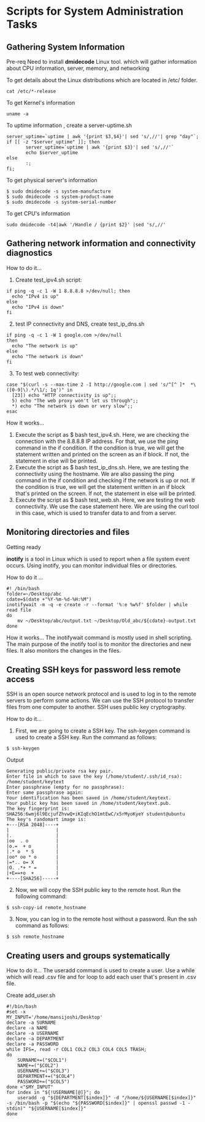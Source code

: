 # Scripts for System Administration Tasks

## Gathering System Information

Pre-req
Need to install <b>dmidecode</b> Linux tool. which will gather information about CPU information, server, memory, and networking

To get details about the Linux distributions which are located in /etc/ folder.
```
cat /etc/*-release
```

To get Kernel's information
```
uname -a
```

To uptime information , create a server-uptime.sh
```
server_uptime=`uptime | awk '{print $3,$4}'| sed 's/,//'| grep "day"`;
if [[ -z "$server_uptime" ]]; then
       server_uptime=`uptime | awk '{print $3}'| sed 's/,//'`
       echo $server_uptime
else
       :;
fi;
```

To get physical server's information
```
$ sudo dmidecode -s system-manufacture
$ sudo dmidecode -s system-product-name
$ sudo dmidecode -s system-serial-number
```

To get CPU's information
```
sudo dmidecode -t4|awk '/Handle / {print $2}' |sed 's/,//'
```

## Gathering network information and connectivity diagnostics

How to do it...
1. Create test_ipv4.sh script:
```
if ping -q -c 1 -W 1 8.8.8.8 >/dev/null; then
  echo "IPv4 is up"
else
  echo "IPv4 is down"
fi
```

2. test IP connectivity and DNS, create test_ip_dns.sh
```
if ping -q -c 1 -W 1 google.com >/dev/null
then
  echo "The network is up"
else
  echo "The network is down"
fi
```

3. To test web connectivity:
```
case "$(curl -s --max-time 2 -I http://google.com | sed 's/^[^ ]*  *\([0-9]\).*/\1/; 1q')" in
  [23]) echo "HTTP connectivity is up";;
  5) echo "The web proxy won't let us through";;
  *) echo "The network is down or very slow";;
esac
```

How it works...
1. Execute the script as $ bash test_ipv4.sh. Here, we are checking the connection with the 8.8.8.8  IP address. For that, we use the ping command in the if condition. If the condition is true, we will get the statement written and printed on the screen as an if block. If not, the statement in else will be printed.
2. Execute the script as $ bash test_ip_dns.sh. Here, we are testing the connectivity using the hostname. We are also passing the ping command in the if condition and checking if the network is up or not. If the condition is true, we will get the statement written in an if block that's printed on the screen. If not, the statement in else will be printed.
3. Execute the script as $ bash test_web.sh. Here, we are testing the web connectivity. We use the case statement here. We are using the curl tool in this case, which is used to transfer data to and from a server.

## Monitoring directories and files

Getting ready

<b>inotify</b> is a tool in Linux which is used to report when a file system event occurs. Using inotify, you can monitor individual files or directories.

How to do it ...
```
#! /bin/bash
folder=~/Desktop/abc
cdate=$(date +"%Y-%m-%d-%H:%M")
inotifywait -m -q -e create -r --format '%:e %w%f' $folder | while read file
do
    mv ~/Desktop/abc/output.txt ~/Desktop/Old_abc/${cdate}-output.txt
done
```

How it works...
The inotifywait command is mostly used in shell scripting. The main purpose of the inotify tool is to monitor the directories and new files. It also monitors the changes in the files.

## Creating SSH keys for password less remote access

SSH is an open source network protocol and is used to log in to the remote servers to perform some actions. We can use the SSH protocol to transfer files from one computer to another. SSH uses public key cryptography.

How to do it...

1. First, we are going to create a SSH key. The ssh-keygen command is used to create a SSH key. Run the command as follows:
```
$ ssh-keygen
```

Output
```
Generating public/private rsa key pair.
Enter file in which to save the key (/home/student/.ssh/id_rsa): /home/student/keytext
Enter passphrase (empty for no passphrase):
Enter same passphrase again:
Your identification has been saved in /home/student/keytext.
Your public key has been saved in /home/student/keytext.pub.
The key fingerprint is:
SHA256:6wmj6l9EcjufZhvwQ+iKIqEchO1mtEwC/x5rMyoKyeY student@ubuntu
The key's randomart image is:
+---[RSA 2048]----+
|                 |
|.                |
|oo  . o          |
|o.=  + o         |
|.* o  * S        |
|oo* oo * o       |
|=*.. o= X        |
|O. .*+ * =       |
|+E==+o  +        |
+----[SHA256]-----+
```

2. Now, we will copy the SSH public key to the remote host. Run the following command:
```
$ ssh-copy-id remote_hostname
```

3. Now, you can log in to the remote host without a password. Run the ssh command as follows:
```
$ ssh remote_hostname
```

## Creating users and groups systematically

How to do it...
The useradd command is used to create a user. Use a while which will read .csv file and for loop to add each user that's present in .csv file.

Create add_user.sh
```
#!/bin/bash
#set -x
MY_INPUT='/home/mansijoshi/Desktop'
declare -a SURNAME
declare -a NAME
declare -a USERNAME
declare -a DEPARTMENT
declare -a PASSWORD
while IFS=, read -r COL1 COL2 COL3 COL4 COL5 TRASH;
do
    SURNAME+=("$COL1")
    NAME+=("$COL2")
    USERNAME+=("$COL3")
    DEPARTMENT+=("$COL4")
    PASSWORD+=("$COL5")
done <"$MY_INPUT"
for index in "${!USERNAME[@]}"; do
    useradd -g "${DEPARTMENT[$index]}" -d "/home/${USERNAME[$index]}" -s /bin/bash -p "$(echo "${PASSWORD[$index]}" | openssl passwd -1 -stdin)" "${USERNAME[$index]}"
done
```